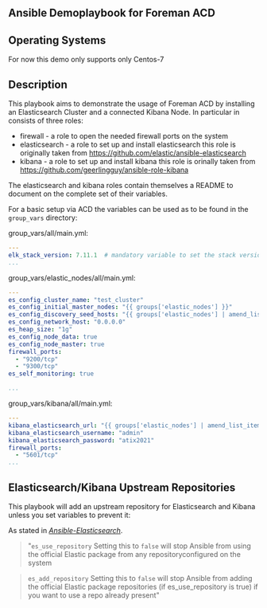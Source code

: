 ## Ansible Demoplaybook for Foreman ACD

## Operating Systems

For now this demo only supports only Centos-7

## Description

This playbook aims to demonstrate the usage of Foreman ACD by installing an Elasticsearch Cluster and a connected Kibana Node. In particular in consists of three roles:
- firewall - a role to open the needed firewall ports on the system
- elasticsearch - a role to set up and install elasticsearch
  this role is originally taken from https://github.com/elastic/ansible-elasticsearch
- kibana - a role to set up and install kibana
  this role is orinally taken from https://github.com/geerlingguy/ansible-role-kibana

The elasticsearch and kibana roles contain themselves a README to document on the complete set of their variables.

For a basic setup via ACD the variables can be used as to be found in the `group_vars` directory:

group_vars/all/main.yml:
```yaml
---
elk_stack_version: 7.11.1  # mandatory variable to set the stack version for elastic and kibana
...
```


group_vars/elastic_nodes/all/main.yml:
```yaml
---
es_config_cluster_name: "test_cluster"
es_config_initial_master_nodes: "{{ groups['elastic_nodes'] }}"
es_config_discovery_seed_hosts: "{{ groups['elastic_nodes'] | amend_list_items(postfix=':9300') }}"
es_config_network_host: "0.0.0.0"
es_heap_size: "1g"
es_config_node_data: true
es_config_node_master: true
firewall_ports:
  - "9200/tcp"
  - "9300/tcp"
es_self_monitoring: true

...
```

group_vars/kibana/all/main.yml:
```yaml
---
kibana_elasticsearch_url: "{{ groups['elastic_nodes'] | amend_list_items(postfix=':9200',prefix='http://') }}"
kibana_elasticsearch_username: "admin"
kibana_elasticsearch_password: "atix2021"
firewall_ports:
  - "5601/tcp"
...
```


## Elasticsearch/Kibana Upstream Repositories

This playbook will add an upstream repository for
Elasticsearch and Kibana unless you set variables to prevent it:

As stated in <cite>[Ansible-Elasticsearch][1]</cite>.
> "`es_use_repository` Setting this to `false` will stop Ansible from using the official Elastic package from any repositoryconfigured on the system

> `es_add_repository` Setting this to `false` will stop Ansible from adding the official Elastic package repositories (if 
> es_use_repository is true) if you want to use a repo already present"


[1]: https://github.com/elastic/ansible-elasticsearch
